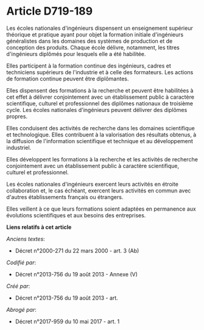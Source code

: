 # Article D719-189

Les écoles nationales d'ingénieurs dispensent un enseignement supérieur théorique et pratique ayant pour objet la formation
initiale d'ingénieurs généralistes dans les domaines des systèmes de production et de conception des produits. Chaque école
délivre, notamment, les titres d'ingénieurs diplômés pour lesquels elle a été habilitée.

Elles participent à la formation continue des ingénieurs, cadres et techniciens supérieurs de l'industrie et à celle des
formateurs. Les actions de formation continue peuvent être diplômantes.

Elles dispensent des formations à la recherche et peuvent être habilitées à cet effet à délivrer conjointement avec un
établissement public à caractère scientifique, culturel et professionnel des diplômes nationaux de troisième cycle. Les
écoles nationales d'ingénieurs peuvent délivrer des diplômes propres.

Elles conduisent des activités de recherche dans les domaines scientifique et technologique. Elles contribuent à la
valorisation des résultats obtenus, à la diffusion de l'information scientifique et technique et au développement industriel.

Elles développent les formations à la recherche et les activités de recherche conjointement avec un établissement public à
caractère scientifique, culturel et professionnel.

Les écoles nationales d'ingénieurs exercent leurs activités en étroite collaboration et, le cas échéant, exercent leurs
activités en commun avec d'autres établissements français ou étrangers.

Elles veillent à ce que leurs formations soient adaptées en permanence aux évolutions scientifiques et aux besoins des
entreprises.

**Liens relatifs à cet article**

_Anciens textes_:

  - Décret n°2000-271 du 22 mars 2000 - art. 3 (Ab)

_Codifié par_:

  - Décret n°2013-756 du 19 août 2013 -  Annexe (V)

_Créé par_:

  - Décret n°2013-756 du 19 août 2013 - art.

_Abrogé par_:

  - Décret n°2017-959 du 10 mai 2017 - art. 1

